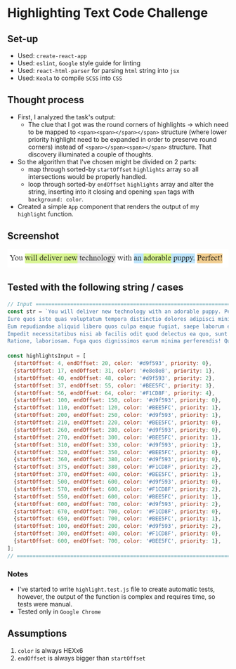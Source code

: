 # Highlighting Text Code Challenge

## Set-up
* Used: `create-react-app`
* Used: `eslint`, `Google` style guide for linting
* Used: `react-html-parser` for parsing `html` string into `jsx`
* Used: `Koala` to compile `SCSS` into `CSS`

## Thought process
* First, I analyzed the task's output:
  * The clue that I got was the round corners of highlights -> which need to be mapped to `<span><span></span></span>` structure (where lower priority highlight need to be expanded in order to preserve round corners) instead of `<span></span><span></span>` structure. That discovery illuminated a couple of thoughts.
* So the algorithm that I've chosen might be divided on 2 parts:
  * map through sorted-by `startOffset` `highlights` array so all intersections would be properly handled.
  * loop through sorted-by `endOffset` `highlights` array and alter the string, inserting into it closing and opening `span` tags with `background: color`.
* Created a simple `App` component that renders the output of my `highlight` function.

## Screenshot
![Screenshot](screenshot.png)

## Tested with the following string / cases
```js
// Input ======================================================================
const str = `You will deliver new technology with an adorable puppy. Perfect! Lorem ipsum dolor, sit amet consectetur adipisicing elit. Exercitationem ex, sunt quae, dicta accusantium quam natus cupiditate perferendis molestias voluptates, dolorem quod? Veritatis temporibus voluptate eos nemo consequatur sunt ipsum.
Iure quos iste quas voluptatum tempora distinctio dolores adipisci minima, voluptates accusamus aspernatur id, recusandae, natus rerum ea ratione perferendis quaerat labore dolorum itaque fuga consectetur. Dolorem natus neque nobis?
Eum repudiandae aliquid libero quos culpa eaque fugiat, saepe laborum enim dolores voluptas suscipit aperiam. Magnam, natus illum in explicabo incidunt numquam, ex provident dicta ipsum, aperiam quod consectetur. Nobis!
Impedit necessitatibus nisi ab facilis odit quod delectus ea quo, sunt laudantium excepturi, reprehenderit amet consectetur tempore sed inventore deserunt dolores cum fugit dolore possimus eos tenetur mollitia. Dolorum, iure!
Ratione, laboriosam. Fuga quos dignissimos earum minima perferendis! Quas possimus ratione sunt, soluta harum perferendis provident accusamus consectetur velit, doloribus quaerat sapiente sed nisi quis laborum incidunt nihil nobis vel!`;

const highlightsInput = [
  {startOffset: 4, endOffset: 20, color: '#d9f593', priority: 0},
  {startOffset: 17, endOffset: 31, color: '#e8e8e8', priority: 1},
  {startOffset: 40, endOffset: 48, color: '#d9f593', priority: 2},
  {startOffset: 37, endOffset: 55, color: '#BEE5FC', priority: 3},
  {startOffset: 56, endOffset: 64, color: '#F1CD8F', priority: 4},
  {startOffset: 100, endOffset: 150, color: '#d9f593', priority: 0},
  {startOffset: 110, endOffset: 120, color: '#BEE5FC', priority: 1},
  {startOffset: 200, endOffset: 250, color: '#d9f593', priority: 1},
  {startOffset: 210, endOffset: 220, color: '#BEE5FC', priority: 0},
  {startOffset: 260, endOffset: 280, color: '#d9f593', priority: 0},
  {startOffset: 270, endOffset: 300, color: '#BEE5FC', priority: 1},
  {startOffset: 310, endOffset: 330, color: '#d9f593', priority: 1},
  {startOffset: 320, endOffset: 350, color: '#BEE5FC', priority: 0},
  {startOffset: 360, endOffset: 380, color: '#d9f593', priority: 0},
  {startOffset: 375, endOffset: 380, color: '#F1CD8F', priority: 2},
  {startOffset: 370, endOffset: 400, color: '#BEE5FC', priority: 1},
  {startOffset: 500, endOffset: 600, color: '#d9f593', priority: 0},
  {startOffset: 570, endOffset: 600, color: '#F1CD8F', priority: 2},
  {startOffset: 550, endOffset: 600, color: '#BEE5FC', priority: 1},
  {startOffset: 600, endOffset: 700, color: '#d9f593', priority: 2},
  {startOffset: 670, endOffset: 700, color: '#F1CD8F', priority: 0},
  {startOffset: 650, endOffset: 700, color: '#BEE5FC', priority: 1},
  {startOffset: 100, endOffset: 200, color: '#d9f593', priority: 2},
  {startOffset: 300, endOffset: 400, color: '#F1CD8F', priority: 0},
  {startOffset: 600, endOffset: 700, color: '#BEE5FC', priority: 1},
];
// ============================================================================
```
### Notes
* I've started to write `highlight.test.js` file to create automatic tests, however, the output of the function is complex and requires time, so tests were manual.
* Tested only in `Google Chrome`

## Assumptions
1. `color` is always HEXx6
2. `endOffset` is always bigger than `startOffset`